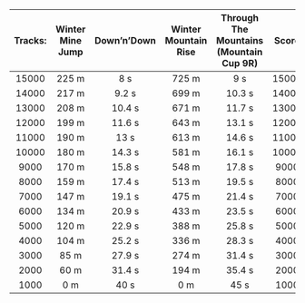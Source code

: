 Tracks: | Winter Mine Jump | Down’n’Down | Winter Mountain Rise | Through The Mountains (Mountain Cup 9R) | Score  
:--: | :--: | :--: | :--: | :--:  | :--:   
15000 | 225 m | 8 s | 725 m | 9 s | 15000  
14000 | 217 m | 9.2 s | 699 m | 10.3 s | 14000  
13000 | 208 m | 10.4 s | 671 m | 11.7 s | 13000  
12000 | 199 m | 11.6 s | 643 m | 13.1 s | 12000  
11000 | 190 m | 13 s | 613 m | 14.6 s | 11000  
10000 | 180 m | 14.3 s | 581 m | 16.1 s | 10000  
9000 | 170 m | 15.8 s | 548 m | 17.8 s | 9000  
8000 | 159 m | 17.4 s | 513 m | 19.5 s | 8000  
7000 | 147 m | 19.1 s | 475 m | 21.4 s | 7000  
6000 | 134 m | 20.9 s | 433 m | 23.5 s | 6000  
5000 | 120 m | 22.9 s | 388 m | 25.8 s | 5000  
4000 | 104 m | 25.2 s | 336 m | 28.3 s | 4000  
3000 | 85 m | 27.9 s | 274 m | 31.4 s | 3000  
2000 | 60 m | 31.4 s | 194 m | 35.4 s | 2000  
1000 | 0 m | 40 s | 0 m | 45 s | 1000  

